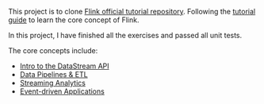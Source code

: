 This project is to clone [Flink official tutorial repository](https://github.com/apache/flink-training).
Following the [tutorial guide](https://nightlies.apache.org/flink/flink-docs-release-1.15/docs/learn-flink/datastream_api/) 
to learn the core concept of Flink. 

In this project, I have finished all the exercises and passed all unit tests.

The core concepts include:

- [Intro to the DataStream API](https://nightlies.apache.org/flink/flink-docs-release-1.15/docs/learn-flink/datastream_api/)
- [Data Pipelines & ETL](https://nightlies.apache.org/flink/flink-docs-release-1.15/docs/learn-flink/etl/)
- [Streaming Analytics](https://nightlies.apache.org/flink/flink-docs-release-1.15/docs/learn-flink/streaming_analytics/)
- [Event-driven Applications](https://nightlies.apache.org/flink/flink-docs-release-1.15/docs/learn-flink/event_driven/)
